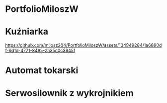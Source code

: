 # PortfolioMiloszW

# Kuźniarka

https://github.com/milosz204/PortfolioMiloszW/assets/134849284/1a6890df-6d1d-4771-8485-2a35c0c3845f

# Automat tokarski

# Serwosilownik z wykrojnikiem
